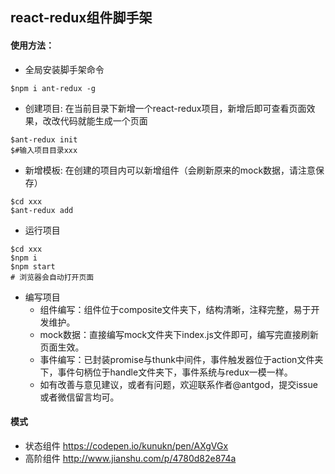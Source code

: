 ## react-redux组件脚手架

#### 使用方法：
+ 全局安装脚手架命令
```
$npm i ant-redux -g
```
+ 创建项目: 在当前目录下新增一个react-redux项目，新增后即可查看页面效果，改改代码就能生成一个页面
```
$ant-redux init
$#输入项目目录xxx
```

+ 新增模板: 在创建的项目内可以新增组件（会刷新原来的mock数据，请注意保存）
```
$cd xxx
$ant-redux add
```

+ 运行项目
```
$cd xxx
$npm i
$npm start
# 浏览器会自动打开页面
```

+ 编写项目
  - 组件编写：组件位于composite文件夹下，结构清晰，注释完整，易于开发维护。
  - mock数据：直接编写mock文件夹下index.js文件即可，编写完直接刷新页面生效。
  - 事件编写：已封装promise与thunk中间件，事件触发器位于action文件夹下，事件句柄位于handle文件夹下，事件系统与redux一模一样。
  - 如有改善与意见建议，或者有问题，欢迎联系作者@antgod，提交issue或者微信留言均可。

#### 模式
+ 状态组件
https://codepen.io/kunukn/pen/AXgVGx
+ 高阶组件
http://www.jianshu.com/p/4780d82e874a